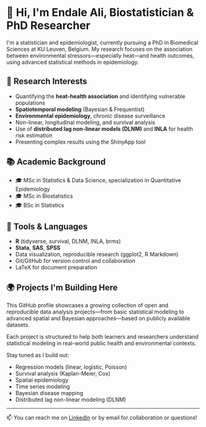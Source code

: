 # 👋 Hi, I'm Endale Ali, Biostatistician & PhD Researcher

I'm a statistician and epidemiologist, currently pursuing a PhD in Biomedical Sciences at KU Leuven, Belgium. My research focuses on the association between environmental stressors—especially heat—and health outcomes, using advanced statistical methods in epidemiology.

## 🔬 Research Interests
- Quantifying the **heat-health association** and identifying vulnerable populations  
- **Spatiotemporal modeling** (Bayesian & Frequentist)  
- **Environmental epidemiology**, chronic disease surveillance  
- Non-linear, longitudinal modeling, and survival analysis  
- Use of **distributed lag non-linear models (DLNM)** and **INLA** for health risk estimation  
- Presenting complex results using the ShinyApp tool  

## 📚 Academic Background
- 🎓 MSc in Statistics & Data Science, specialization in Quantitative Epidemiology  
- 🎓 MSc in Biostatistics  
- 🎓 BSc in Statistics  

## 🔧 Tools & Languages
- **R** (tidyverse, survival, DLNM, INLA, brms)  
- **Stata**, **SAS**, **SPSS**  
- Data visualization, reproducible research (ggplot2, R Markdown)  
- Git/GitHub for version control and collaboration  
- LaTeX for document preparation  

## 🌍 Projects I'm Building Here
This GitHub profile showcases a growing collection of open and reproducible data analysis projects—from basic statistical modeling to advanced spatial and Bayesian approaches—based on publicly available datasets.

Each project is structured to help both learners and researchers understand statistical modeling in real-world public health and environmental contexts.

Stay tuned as I build out:
- Regression models (linear, logistic, Poisson)  
- Survival analysis (Kaplan-Meier, Cox)  
- Spatial epidemiology  
- Time series modeling  
- Bayesian disease mapping  
- Distributed lag non-linear modeling (DLNM)  

---

📫 You can reach me on [LinkedIn](https://www.linkedin.com/) or by email for collaboration or questions!

